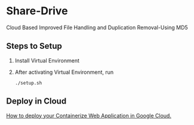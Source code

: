 
# Share-Drive

Cloud Based Improved File Handling and Duplication Removal-Using MD5

  

## Steps to Setup

1. Install Virtual Environment

2. After activating Virtual Environment, run

    `./setup.sh`

## Deploy in Cloud

[How to deploy your Containerize Web Application in Google Cloud.](https://github.com/Karna98/Share-Drive/blob/master/Setup%20_in_Google_Cloud.md)